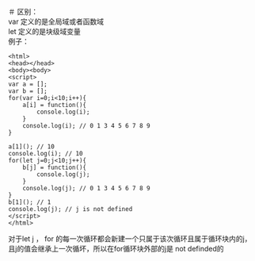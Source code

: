 ＃ 区别：  
var 定义的是全局域或者函数域  
let  定义的是块级域变量  
例子：  
```
<html>
<head></head>
<body><body>
<script>
var a = [];
var b = [];
for(var i=0;i<10;i++){
	a[i] = function(){
		console.log(i);
	}
	console.log(i); // 0 1 3 4 5 6 7 8 9
}
 
a[1](); // 10
console.log(i); // 10
for(let j=0;j<10;j++){
	b[j] = function(){
		console.log(j);
	}
	console.log(j); // 0 1 3 4 5 6 7 8 9
}
b[1](); // 1
console.log(j); // j is not defined
</script>
</html>
```
对于let j ， for 的每一次循环都会新建一个只属于该次循环且属于循环块内的j，且j的值会继承上一次循坏，所以在for循环块外部的j是 not definded的